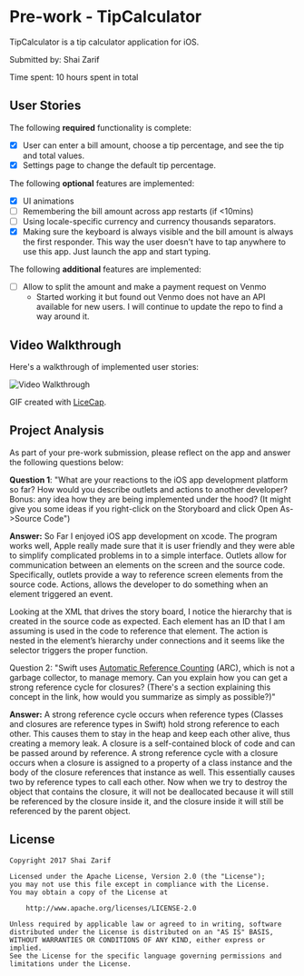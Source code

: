 # Pre-work - TipCalculator

TipCalculator is a tip calculator application for iOS.

Submitted by: Shai Zarif

Time spent: 10 hours spent in total

## User Stories

The following **required** functionality is complete:

* [X] User can enter a bill amount, choose a tip percentage, and see the tip and total values.
* [X] Settings page to change the default tip percentage.

The following **optional** features are implemented:
* [X] UI animations
* [ ] Remembering the bill amount across app restarts (if <10mins)
* [ ] Using locale-specific currency and currency thousands separators.
* [X] Making sure the keyboard is always visible and the bill amount is always the first responder. This way the user doesn't have to tap anywhere to use this app. Just launch the app and start typing.

The following **additional** features are implemented:

- [ ] Allow to split the amount and make a payment request on Venmo
    - Started working it but found out Venmo does not have an API available for new users. I will continue to update the repo to find a way around it.

## Video Walkthrough 

Here's a walkthrough of implemented user stories:

<blockquote class="imgur-embed-pub" lang="en" data-id="a/dKM10"><a href="//imgur.com/dKM10"></a></blockquote><script async src="//s.imgur.com/min/embed.js" charset="utf-8"></script>
<img src='http://imgur.com/qQnrzG3' title='Video Walkthrough' width='' alt='Video Walkthrough' />

GIF created with [LiceCap](http://www.cockos.com/licecap/).

## Project Analysis

As part of your pre-work submission, please reflect on the app and answer the following questions below:

**Question 1**: "What are your reactions to the iOS app development platform so far? How would you describe outlets and actions to another developer? Bonus: any idea how they are being implemented under the hood? (It might give you some ideas if you right-click on the Storyboard and click Open As->Source Code")

**Answer:** 
So Far I enjoyed iOS app development on xcode. The program works well, Apple really made sure that it is user friendly and they were able to simplify complicated problems in to a simple interface. Outlets allow for communication between an elements on the screen and the source code. Specifically, outlets provide a way to reference screen elements from the source code. Actions, allows the developer to do something when an element triggered an event.  

Looking at the XML that drives the story board,  I notice the hierarchy that is created in the source code as expected.  Each element has an ID that I am assuming is used in the code to reference that element. The action is nested in the element’s hierarchy under connections and it seems like the selector triggers the proper function.



Question 2: "Swift uses [Automatic Reference Counting](https://developer.apple.com/library/content/documentation/Swift/Conceptual/Swift_Programming_Language/AutomaticReferenceCounting.html#//apple_ref/doc/uid/TP40014097-CH20-ID49) (ARC), which is not a garbage collector, to manage memory. Can you explain how you can get a strong reference cycle for closures? (There's a section explaining this concept in the link, how would you summarize as simply as possible?)"

**Answer:**
A strong reference cycle occurs when reference types (Classes and closures are reference types in Swift) hold strong reference to each other. This causes them to stay in the heap and keep each other alive, thus creating a memory leak. A closure is a self-contained block of code and can be passed around by reference. A strong reference cycle with a closure occurs when a closure is assigned to a property of a class instance and the body of the closure references that instance as well.  This essentially causes two by reference types to call each other. Now when we try to destroy the object that contains the closure,  it will not be deallocated because it will still be referenced by the closure inside it, and the closure inside it will still be referenced by the parent object. 


## License

    Copyright 2017 Shai Zarif

    Licensed under the Apache License, Version 2.0 (the "License");
    you may not use this file except in compliance with the License.
    You may obtain a copy of the License at

        http://www.apache.org/licenses/LICENSE-2.0

    Unless required by applicable law or agreed to in writing, software
    distributed under the License is distributed on an "AS IS" BASIS,
    WITHOUT WARRANTIES OR CONDITIONS OF ANY KIND, either express or implied.
    See the License for the specific language governing permissions and
    limitations under the License.